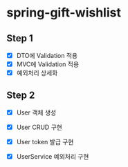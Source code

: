 # spring-gift-wishlist

## Step 1
- [x] DTO에 Validation 적용
- [x] MVC에 Validation 적용
- [x] 예외처리 상세화

## Step 2
- [x] User 객체 생성
- [x] User CRUD 구현
- [x] User token 발급 구현
- [x] UserService 예외처리 구현

